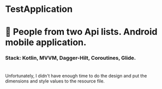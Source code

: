 # TestApplication
# 🎵 People from two Api lists. Android mobile application.
### Stack: Kotlin, MVVM, Dagger-Hilt, Coroutines, Glide.
# 
Unfortunately, I didn't have enough time to do the design and put the dimensions and style values to the resource file.
